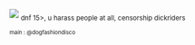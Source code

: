 ![](https://files.catbox.moe/jxdboi.jpg)
<sub>dnf 15>, u harass people at all, censorship dickriders</sub>

<sub><sub>main : @dogfashiondisco</sub></sub>
